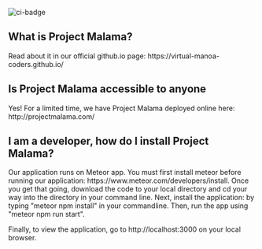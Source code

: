 ![ci-badge](https://github.com/virtual-manoa-coders/vmc-uILA/workflows/vmc-uILA/badge.svg)

<h2> What is Project Malama? </h2>
<p> Read about it in our official github.io page: https://virtual-manoa-coders.github.io/ </p>
<h2> Is Project Malama accessible to anyone </h2>
<p> Yes! For a limited time, we have Project Malama deployed online here: http://projectmalama.com/ </p>
<h2> I am a developer, how do I install Project Malama? </h2>
<p> Our application runs on Meteor app. You must first install meteor before running our application: https://www.meteor.com/developers/install. Once you get that going, download the code to your local directory and cd your way into the directory in your command line. Next, install the application: by typing "meteor npm install" in your commandline. Then, run the app using "meteor npm run start". </p>
<p>Finally, to view the application, go to http://localhost:3000 on your local browser.</p>
